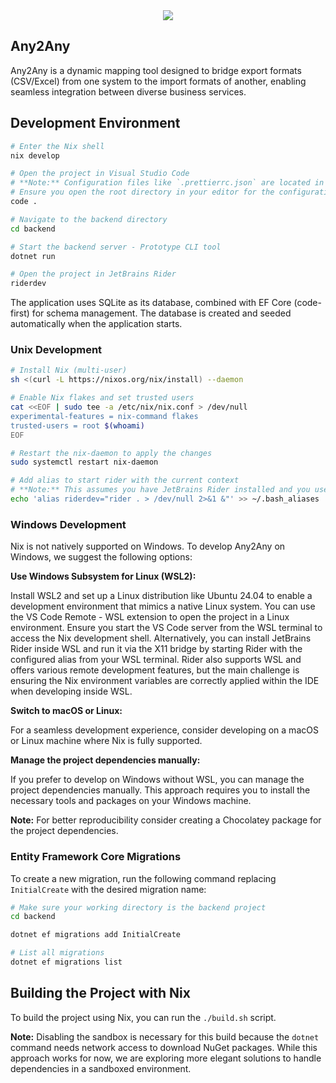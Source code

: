 <div align="center" style="display: flex; justify-content: center; align-items: center;">
  <a href="https://github.com/seventymx/any2any/blob/main/LICENSE"><img src="https://img.shields.io/github/license/seventymx/any2any?style=for-the-badge&color=important"></a>
</div>

## Any2Any

Any2Any is a dynamic mapping tool designed to bridge export formats (CSV/Excel) from one system to the import formats of another, enabling seamless integration between diverse business services.

## Development Environment

```sh
# Enter the Nix shell
nix develop

# Open the project in Visual Studio Code
# **Note:** Configuration files like `.prettierrc.json` are located in the root directory.
# Ensure you open the root directory in your editor for the configurations to apply correctly.
code .

# Navigate to the backend directory
cd backend

# Start the backend server - Prototype CLI tool
dotnet run

# Open the project in JetBrains Rider
riderdev
```

The application uses SQLite as its database, combined with EF Core (code-first) for schema management. The database is created and seeded automatically when the application starts.

### Unix Development

```sh
# Install Nix (multi-user)
sh <(curl -L https://nixos.org/nix/install) --daemon

# Enable Nix flakes and set trusted users
cat <<EOF | sudo tee -a /etc/nix/nix.conf > /dev/null
experimental-features = nix-command flakes
trusted-users = root $(whoami)
EOF

# Restart the nix-daemon to apply the changes
sudo systemctl restart nix-daemon

# Add alias to start rider with the current context
# **Note:** This assumes you have JetBrains Rider installed and you use the Bash shell
echo 'alias riderdev="rider . > /dev/null 2>&1 &"' >> ~/.bash_aliases
```

### Windows Development

Nix is not natively supported on Windows. To develop Any2Any on Windows, we suggest the following options:

**Use Windows Subsystem for Linux (WSL2):**

Install WSL2 and set up a Linux distribution like Ubuntu 24.04 to enable a development environment that mimics a native Linux system.
You can use the VS Code Remote - WSL extension to open the project in a Linux environment.
Ensure you start the VS Code server from the WSL terminal to access the Nix development shell.
Alternatively, you can install JetBrains Rider inside WSL and run it via the X11 bridge by starting Rider with the configured alias from your WSL terminal.
Rider also supports WSL and offers various remote development features, but the main challenge is ensuring the Nix environment variables are correctly applied within the IDE when developing inside WSL.

**Switch to macOS or Linux:**

For a seamless development experience, consider developing on a macOS or Linux machine where Nix is fully supported.

**Manage the project dependencies manually:**

If you prefer to develop on Windows without WSL, you can manage the project dependencies manually. This approach requires you to install the necessary tools and packages on your Windows machine.

**Note:** For better reproducibility consider creating a Chocolatey package for the project dependencies.

### Entity Framework Core Migrations

To create a new migration, run the following command replacing `InitialCreate` with the desired migration name:

```sh
# Make sure your working directory is the backend project
cd backend

dotnet ef migrations add InitialCreate

# List all migrations
dotnet ef migrations list
```

## Building the Project with Nix

To build the project using Nix, you can run the `./build.sh` script.

**Note:** Disabling the sandbox is necessary for this build because the `dotnet` command needs network access to download NuGet packages.
While this approach works for now, we are exploring more elegant solutions to handle dependencies in a sandboxed environment.
